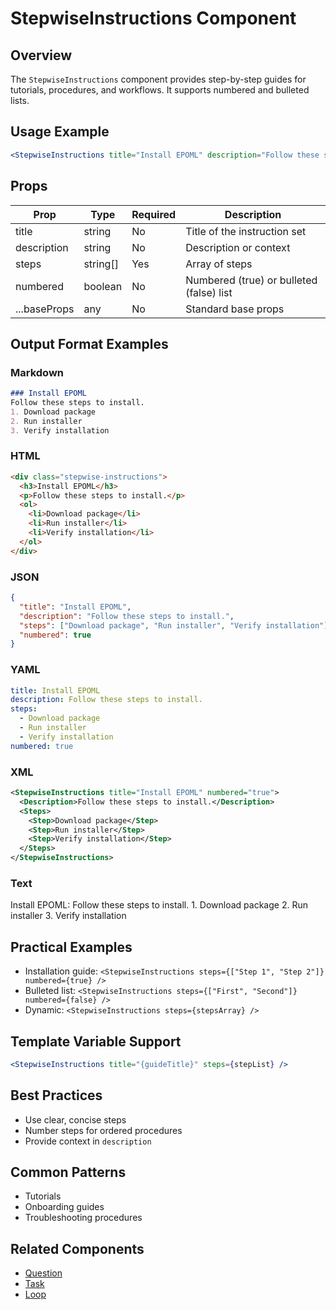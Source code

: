 # StepwiseInstructions Component

## Overview
The `StepwiseInstructions` component provides step-by-step guides for tutorials, procedures, and workflows. It supports numbered and bulleted lists.

## Usage Example
```jsx
<StepwiseInstructions title="Install EPOML" description="Follow these steps to install." steps={["Download package", "Run installer", "Verify installation"]} numbered={true} />
```

## Props
| Prop        | Type      | Required | Description                                 |
|-------------|-----------|----------|---------------------------------------------|
| title       | string    | No       | Title of the instruction set                 |
| description | string    | No       | Description or context                       |
| steps       | string[]  | Yes      | Array of steps                               |
| numbered    | boolean   | No       | Numbered (true) or bulleted (false) list     |
| ...baseProps| any       | No       | Standard base props                          |

## Output Format Examples
### Markdown
```markdown
### Install EPOML
Follow these steps to install.
1. Download package
2. Run installer
3. Verify installation
```
### HTML
```html
<div class="stepwise-instructions">
  <h3>Install EPOML</h3>
  <p>Follow these steps to install.</p>
  <ol>
    <li>Download package</li>
    <li>Run installer</li>
    <li>Verify installation</li>
  </ol>
</div>
```
### JSON
```json
{
  "title": "Install EPOML",
  "description": "Follow these steps to install.",
  "steps": ["Download package", "Run installer", "Verify installation"],
  "numbered": true
}
```
### YAML
```yaml
title: Install EPOML
description: Follow these steps to install.
steps:
  - Download package
  - Run installer
  - Verify installation
numbered: true
```
### XML
```xml
<StepwiseInstructions title="Install EPOML" numbered="true">
  <Description>Follow these steps to install.</Description>
  <Steps>
    <Step>Download package</Step>
    <Step>Run installer</Step>
    <Step>Verify installation</Step>
  </Steps>
</StepwiseInstructions>
```
### Text
Install EPOML: Follow these steps to install. 1. Download package 2. Run installer 3. Verify installation

## Practical Examples
- Installation guide: `<StepwiseInstructions steps={["Step 1", "Step 2"]} numbered={true} />`
- Bulleted list: `<StepwiseInstructions steps={["First", "Second"]} numbered={false} />`
- Dynamic: `<StepwiseInstructions steps={stepsArray} />`

## Template Variable Support
```jsx
<StepwiseInstructions title="{guideTitle}" steps={stepList} />
```

## Best Practices
- Use clear, concise steps
- Number steps for ordered procedures
- Provide context in `description`

## Common Patterns
- Tutorials
- Onboarding guides
- Troubleshooting procedures

## Related Components
- [Question](./Question.md)
- [Task](./Task.md)
- [Loop](./Loop.md)
